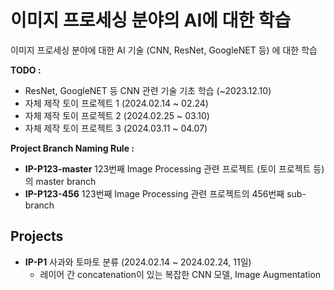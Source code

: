 # 이미지 프로세싱 분야의 AI에 대한 학습

이미지 프로세싱 분야에 대한 AI 기술 (CNN, ResNet, GoogleNET 등) 에 대한 학습

**TODO :**
* ResNet, GoogleNET 등 CNN 관련 기술 기초 학습 (~2023.12.10)
* 자체 제작 토이 프로젝트 1 (2024.02.14 ~ 02.24)
* 자체 제작 토이 프로젝트 2 (2024.02.25 ~ 03.10)
* 자체 제작 토이 프로젝트 3 (2024.03.11 ~ 04.07)

**Project Branch Naming Rule :**
* **IP-P123-master** 123번째 Image Processing 관련 프로젝트 (토이 프로젝트 등) 의 master branch 
* **IP-P123-456** 123번째 Image Processing 관련 프로젝트의 456번째 sub-branch

## Projects
* **IP-P1** 사과와 토마토 분류 (2024.02.14 ~ 2024.02.24, 11일)
  * 레이어 간 concatenation이 있는 복잡한 CNN 모델, Image Augmentation